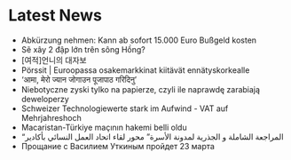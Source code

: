 # Latest News
-  Abkürzung nehmen: Kann ab sofort 15.000 Euro Bußgeld kosten
-  Sẽ xây 2 đập lớn trên sông Hồng?
-  [여적]언니의 대자보
-  Pörssit | Euroopassa osakemarkkinat kiitävät ennätyskorkealle
-  ‘आमा, मेरो ज्यान जोगाउन पूजापाठ गरिदिनु’
-  Niebotyczne zyski tylko na papierze, czyli ile naprawdę zarabiają deweloperzy
-  Schweizer Technologiewerte stark im Aufwind - VAT auf Mehrjahreshoch
-  Macaristan-Türkiye maçının hakemi belli oldu
-  “المراجعة الشاملة و الجذرية لمدونة الأسرة” محور لقاء اتحاد العمل النسائي بأكادير
-  Прощание с Василием Уткиным пройдет 23 марта
